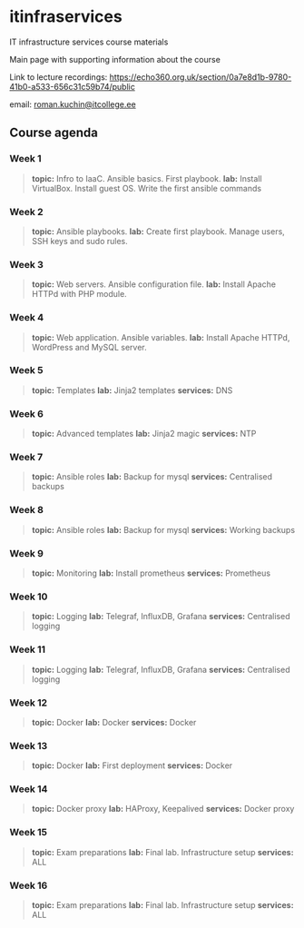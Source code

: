 # itinfraservices
IT infrastructure services course materials

Main page with supporting information about the course

Link to lecture recordings: https://echo360.org.uk/section/0a7e8d1b-9780-41b0-a533-656c31c59b74/public

email: roman.kuchin@itcollege.ee

## Course agenda
### Week 1
>**topic:** Infro to IaaC. Ansible basics. First playbook.
>**lab:** Install VirtualBox. Install guest OS. Write the first ansible commands

### Week 2
>**topic:** Ansible playbooks.
>**lab:** Create first playbook. Manage users, SSH keys and sudo rules.

### Week 3
>**topic:** Web servers. Ansible configuration file.
>**lab:** Install Apache HTTPd with PHP module.

### Week 4
>**topic:** Web application. Ansible variables.
>**lab:** Install Apache HTTPd, WordPress and MySQL server.

### Week 5
>**topic:** Templates
>**lab:** Jinja2 templates
>**services:** DNS

### Week 6
>**topic:** Advanced templates
>**lab:** Jinja2 magic
>**services:** NTP

### Week 7
>**topic:** Ansible roles
>**lab:** Backup for mysql
>**services:** Centralised backups

### Week 8
>**topic:** Ansible roles
>**lab:** Backup for mysql
>**services:** Working backups

### Week 9
>**topic:** Monitoring
>**lab:** Install prometheus
>**services:** Prometheus

### Week 10
>**topic:** Logging
>**lab:** Telegraf, InfluxDB, Grafana
>**services:** Centralised logging

### Week 11
>**topic:** Logging
>**lab:** Telegraf, InfluxDB, Grafana
>**services:** Centralised logging

### Week 12
>**topic:** Docker
>**lab:** Docker
>**services:** Docker

### Week 13
>**topic:** Docker
>**lab:** First deployment
>**services:** Docker

### Week 14
>**topic:** Docker proxy
>**lab:** HAProxy, Keepalived
>**services:** Docker proxy

### Week 15
>**topic:** Exam preparations
>**lab:** Final lab. Infrastructure setup
>**services:** ALL

### Week 16
>**topic:** Exam preparations
>**lab:** Final lab. Infrastructure setup
>**services:** ALL
